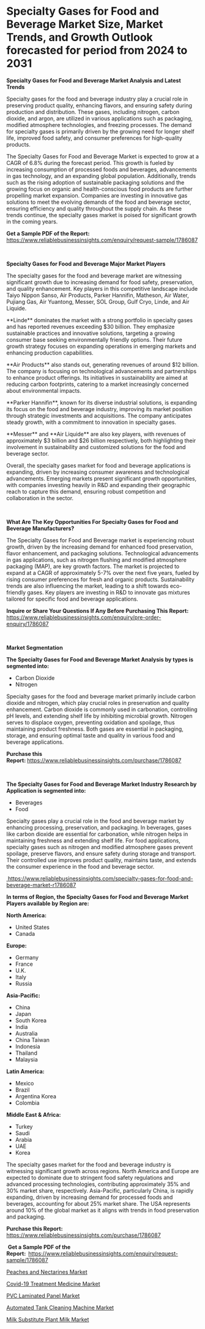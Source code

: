<p><h1>Specialty Gases for Food and Beverage Market Size, Market Trends, and Growth Outlook forecasted for period from 2024 to 2031</h1></p><p><strong>Specialty Gases for Food and Beverage Market Analysis and Latest Trends</strong></p>
<p><p>Specialty gases for the food and beverage industry play a crucial role in preserving product quality, enhancing flavors, and ensuring safety during production and distribution. These gases, including nitrogen, carbon dioxide, and argon, are utilized in various applications such as packaging, modified atmosphere technologies, and freezing processes. The demand for specialty gases is primarily driven by the growing need for longer shelf life, improved food safety, and consumer preferences for high-quality products.</p><p>The Specialty Gases for Food and Beverage Market is expected to grow at a CAGR of 6.8% during the forecast period. This growth is fueled by increasing consumption of processed foods and beverages, advancements in gas technology, and an expanding global population. Additionally, trends such as the rising adoption of sustainable packaging solutions and the growing focus on organic and health-conscious food products are further propelling market expansion. Companies are investing in innovative gas solutions to meet the evolving demands of the food and beverage sector, ensuring efficiency and quality throughout the supply chain. As these trends continue, the specialty gases market is poised for significant growth in the coming years.</p></p>
<p><strong>Get a Sample PDF of the Report:&nbsp;</strong> <a href="https://www.reliablebusinessinsights.com/enquiry/request-sample/1786087?utm_campaign=48&utm_medium=2&utm_source=Github&utm_content=ia&utm_term=09102024&utm_id=specialty-gases-for-food-and-beverage">https://www.reliablebusinessinsights.com/enquiry/request-sample/1786087</a></p>
<p>&nbsp;</p>
<p><strong>Specialty Gases for Food and Beverage Major Market Players</strong></p>
<p><p>The specialty gases for the food and beverage market are witnessing significant growth due to increasing demand for food safety, preservation, and quality enhancement. Key players in this competitive landscape include Taiyo Nippon Sanso, Air Products, Parker Hannifin, Matheson, Air Water, Pujiang Gas, Air Yuantong, Messer, SOL Group, Gulf Cryo, Linde, and Air Liquide.</p><p>**Linde** dominates the market with a strong portfolio in specialty gases and has reported revenues exceeding $30 billion. They emphasize sustainable practices and innovative solutions, targeting a growing consumer base seeking environmentally friendly options. Their future growth strategy focuses on expanding operations in emerging markets and enhancing production capabilities.</p><p>**Air Products** also stands out, generating revenues of around $12 billion. The company is focusing on technological advancements and partnerships to enhance product offerings. Its initiatives in sustainability are aimed at reducing carbon footprints, catering to a market increasingly concerned about environmental impacts.</p><p>**Parker Hannifin**, known for its diverse industrial solutions, is expanding its focus on the food and beverage industry, improving its market position through strategic investments and acquisitions. The company anticipates steady growth, with a commitment to innovation in specialty gases.</p><p>**Messer** and **Air Liquide** are also key players, with revenues of approximately $3 billion and $26 billion respectively, both highlighting their involvement in sustainability and customized solutions for the food and beverage sector.</p><p>Overall, the specialty gases market for food and beverage applications is expanding, driven by increasing consumer awareness and technological advancements. Emerging markets present significant growth opportunities, with companies investing heavily in R&D and expanding their geographic reach to capture this demand, ensuring robust competition and collaboration in the sector.</p></p>
<p>&nbsp;</p>
<p><strong>What Are The Key Opportunities For Specialty Gases for Food and Beverage Manufacturers?</strong></p>
<p><p>The Specialty Gases for Food and Beverage market is experiencing robust growth, driven by the increasing demand for enhanced food preservation, flavor enhancement, and packaging solutions. Technological advancements in gas applications, such as nitrogen flushing and modified atmosphere packaging (MAP), are key growth factors. The market is projected to expand at a CAGR of approximately 5-7% over the next five years, fueled by rising consumer preferences for fresh and organic products. Sustainability trends are also influencing the market, leading to a shift towards eco-friendly gases. Key players are investing in R&D to innovate gas mixtures tailored for specific food and beverage applications.</p></p>
<p><strong>Inquire or Share Your Questions If Any Before Purchasing This Report:</strong> <a href="https://www.reliablebusinessinsights.com/enquiry/pre-order-enquiry/1786087?utm_campaign=48&utm_medium=2&utm_source=Github&utm_content=ia&utm_term=09102024&utm_id=specialty-gases-for-food-and-beverage">https://www.reliablebusinessinsights.com/enquiry/pre-order-enquiry/1786087</a></p>
<p>&nbsp;</p>
<p><strong>Market Segmentation</strong></p>
<p><strong>The Specialty Gases for Food and Beverage Market Analysis by types is segmented into:</strong></p>
<p><ul><li>Carbon Dioxide</li><li>Nitrogen</li></ul></p>
<p><p>Specialty gases for the food and beverage market primarily include carbon dioxide and nitrogen, which play crucial roles in preservation and quality enhancement. Carbon dioxide is commonly used in carbonation, controlling pH levels, and extending shelf life by inhibiting microbial growth. Nitrogen serves to displace oxygen, preventing oxidation and spoilage, thus maintaining product freshness. Both gases are essential in packaging, storage, and ensuring optimal taste and quality in various food and beverage applications.</p></p>
<p><strong>Purchase this Report:&nbsp;</strong><a href="https://www.reliablebusinessinsights.com/purchase/1786087?utm_campaign=48&utm_medium=2&utm_source=Github&utm_content=ia&utm_term=09102024&utm_id=specialty-gases-for-food-and-beverage">https://www.reliablebusinessinsights.com/purchase/1786087</a></p>
<p>&nbsp;</p>
<p><strong>The Specialty Gases for Food and Beverage Market Industry Research by Application is segmented into:</strong></p>
<p><ul><li>Beverages</li><li>Food</li></ul></p>
<p><p>Specialty gases play a crucial role in the food and beverage market by enhancing processing, preservation, and packaging. In beverages, gases like carbon dioxide are essential for carbonation, while nitrogen helps in maintaining freshness and extending shelf life. For food applications, specialty gases such as nitrogen and modified atmosphere gases prevent spoilage, preserve flavors, and ensure safety during storage and transport. Their controlled use improves product quality, maintains taste, and extends the consumer experience in the food and beverage sector.</p></p>
<p><a href="https://www.reliablebusinessinsights.com/specialty-gases-for-food-and-beverage-market-r1786087?utm_campaign=48&utm_medium=2&utm_source=Github&utm_content=ia&utm_term=09102024&utm_id=specialty-gases-for-food-and-beverage">&nbsp;https://www.reliablebusinessinsights.com/specialty-gases-for-food-and-beverage-market-r1786087</a></p>
<p><strong>In terms of Region, the Specialty Gases for Food and Beverage Market Players available by Region are:</strong></p>
<p>
    <p> <strong> North America: </strong>
        <ul>
            <li>United States</li>
            <li>Canada</li>
        </ul>
        </p> 
    <p> <strong> Europe: </strong>
        <ul>
            <li>Germany</li>
            <li>France</li>
            <li>U.K.</li>
            <li>Italy</li>
            <li>Russia</li>
        </ul>
        </p> 
    <p> <strong> Asia-Pacific: </strong>
        <ul>
            <li>China</li>
            <li>Japan</li>
            <li>South Korea</li>
            <li>India</li>
            <li>Australia</li>
            <li>China Taiwan</li>
            <li>Indonesia</li>
            <li>Thailand</li>
            <li>Malaysia</li>
        </ul>
        </p> 
    <p> <strong> Latin America: </strong>
        <ul>
            <li>Mexico</li>
            <li>Brazil</li>
            <li>Argentina Korea</li>
            <li>Colombia</li>
        </ul>
        </p> 
    <p> <strong> Middle East & Africa: </strong>
        <ul>
            <li>Turkey</li>
            <li>Saudi</li>
            <li>Arabia</li>
            <li>UAE</li>
            <li>Korea</li>
        </ul>
    </p>
    </p>
<p><p>The specialty gases market for the food and beverage industry is witnessing significant growth across regions. North America and Europe are expected to dominate due to stringent food safety regulations and advanced processing technologies, contributing approximately 35% and 30% market share, respectively. Asia-Pacific, particularly China, is rapidly expanding, driven by increasing demand for processed foods and beverages, accounting for about 25% market share. The USA represents around 10% of the global market as it aligns with trends in food preservation and packaging.</p></p>
<p><strong>Purchase this Report: </strong><a href="https://www.reliablebusinessinsights.com/purchase/1786087?utm_campaign=48&utm_medium=2&utm_source=Github&utm_content=ia&utm_term=09102024&utm_id=specialty-gases-for-food-and-beverage">https://www.reliablebusinessinsights.com/purchase/1786087</a></p>
<p>&nbsp;<strong>Get a Sample PDF of the Report:&nbsp;&nbsp;</strong><a href="https://www.reliablebusinessinsights.com/enquiry/request-sample/1786087?utm_campaign=48&utm_medium=2&utm_source=Github&utm_content=ia&utm_term=09102024&utm_id=specialty-gases-for-food-and-beverage">https://www.reliablebusinessinsights.com/enquiry/request-sample/1786087</a></p>
<p><strong></strong></p>
<p><p><a href="https://issuu.com/reportprime-2/docs/peaches-and-nectarines-market-size-_545c78c70d1361?utm_campaign=48&utm_medium=2&utm_source=Github&utm_content=ia&utm_term=09102024&utm_id=specialty-gases-for-food-and-beverage">Peaches and Nectarines Market</a></p><p><a href="https://github.com/sowdenhslioui4/Market-Research-Report-List-1/blob/main/covid-19-treatment-medicine-market.md?utm_campaign=48&utm_medium=2&utm_source=Github&utm_content=ia&utm_term=09102024&utm_id=specialty-gases-for-food-and-beverage">Covid-19 Treatment Medicine Market</a></p><p><a href="https://www.linkedin.com/pulse/pvc-laminated-panel-market-research-report-exploring-size-w7rze?utm_campaign=48&utm_medium=2&utm_source=Github&utm_content=ia&utm_term=09102024&utm_id=specialty-gases-for-food-and-beverage">PVC Laminated Panel Market</a></p><p><a href="https://www.linkedin.com/pulse/automated-tank-cleaning-machine-industry-analysis-report-its-hxfpe?utm_campaign=48&utm_medium=2&utm_source=Github&utm_content=ia&utm_term=09102024&utm_id=specialty-gases-for-food-and-beverage">Automated Tank Cleaning Machine Market</a></p><p><a href="https://github.com/she4uisome/Market-Research-Report-List-1/blob/main/milk-substitute-plant-milk-market.md?utm_campaign=48&utm_medium=2&utm_source=Github&utm_content=ia&utm_term=09102024&utm_id=specialty-gases-for-food-and-beverage">Milk Substitute Plant Milk Market</a></p></p>